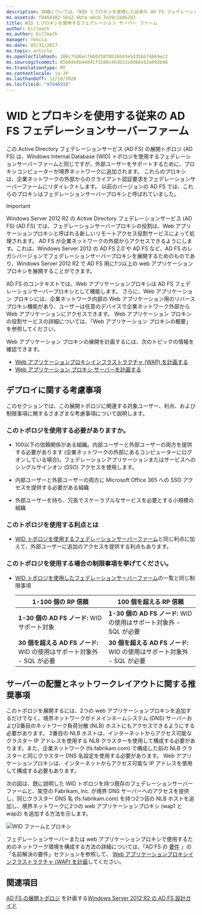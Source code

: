 ```yaml
---
description: 詳細については、「WID とプロキシを使用した従来の AD FS フェデレーションサーバーファーム」を参照してください。
ms.assetid: f0464182-56a2-4bfa-a8c8-7e39c1bd62d3
title: WID とプロキシを使用するフェデレーション サーバー ファーム
author: billmath
ms.author: billmath
manager: femila
ms.date: 05/31/2017
ms.topic: article
ms.openlocfilehash: 186c75d6ec7660258f8b16b93e5d35bb74669ec2
ms.sourcegitcommit: 65b6de6b44d41f1180c45db11cdd60cb2a093b46
ms.translationtype: MT
ms.contentlocale: ja-JP
ms.lasthandoff: 12/10/2020
ms.locfileid: "97046910"
---
```

# <a name="legacy-ad-fs-federation-server-farm-using-wid-and-proxies"></a>WID とプロキシを使用する従来の AD FS フェデレーションサーバーファーム

この Active Directory フェデレーションサービス (AD FS) の展開トポロジ (AD FS) は、Windows Internal Database (WID) トポロジを使用するフェデレーションサーバーファームと同じですが、外部ユーザーをサポートするために、プロキシコンピューターが境界ネットワークに追加されます。 これらのプロキシは、企業ネットワークの外部からのクライアント認証要求をフェデレーションサーバーファームにリダイレクトします。 以前のバージョンの AD FS では、これらのプロキシはフェデレーションサーバープロキシと呼ばれていました。

> [!IMPORTANT]
> Windows Server 2012 R2 の Active Directory フェデレーションサービス (AD FS) (AD FS) では、フェデレーションサーバープロキシの役割は、Web アプリケーションプロキシと呼ばれる新しいリモートアクセス役割サービスによって処理されます。 AD FS が企業ネットワークの外部からアクセスできるようにします。これは、Windows Server 2012 の AD FS 2.0 や AD FS など、AD FS のレガシバージョンでフェデレーションサーバープロキシを展開するためのものであり、Windows Server 2012 R2 で AD FS 用に1つ以上の web アプリケーションプロキシを展開することができます。
>
> AD FS のコンテキストでは、Web アプリケーションプロキシは AD FS フェデレーションサーバープロキシとして機能します。 さらに、Web アプリケーション プロキシには、企業ネットワーク内部の Web アプリケーション用のリバース プロキシ機能があり、ユーザーは任意のデバイスで企業ネットワーク外部から Web アプリケーションにアクセスできます。 Web アプリケーション プロキシの役割サービスの詳細については、「Web アプリケーション プロキシの概要」を参照してください。
>
> Web アプリケーション プロキシの展開を計画するには、次のトピックの情報を確認できます。
>
> - [Web アプリケーションプロキシインフラストラクチャ (WAP) を計画する](/previous-versions/orphan-topics/ws.11/dn383648(v=ws.11))
> - [Web アプリケーション プロキシ サーバーを計画する](/previous-versions/orphan-topics/ws.11/dn383647(v=ws.11))

## <a name="deployment-considerations"></a>デプロイに関する考慮事項
このセクションでは、この展開トポロジに関連する対象ユーザー、利点、および制限事項に関するさまざまな考慮事項について説明します。

### <a name="who-should-use-this-topology"></a>このトポロジを使用する必要がありますか。

- 100以下の信頼関係がある組織。内部ユーザーと外部ユーザーの両方を提供する必要があります (企業ネットワークの外部にあるコンピューターにログオンしている場合)。フェデレーションアプリケーションまたはサービスへのシングルサインオン (SSO) アクセスを使用します。

- 内部ユーザーと外部ユーザーの両方に Microsoft Office 365 への SSO アクセスを提供する必要がある組織

- 外部ユーザーを持ち、冗長でスケーラブルなサービスを必要とする小規模の組織

### <a name="what-are-the-benefits-of-using-this-topology"></a>このトポロジを使用する利点とは

- [WID トポロジを使用するフェデレーションサーバーファーム](Federation-Server-Farm-Using-WID.md)と同じ利点に加えて、外部ユーザーに追加のアクセスを提供する利点もあります。

### <a name="what-are-the-limitations-of-using-this-topology"></a>このトポロジを使用する場合の制限事項を挙げてください。

- [WID トポロジを使用したフェデレーションサーバーファーム](Federation-Server-Farm-Using-WID.md)の一覧と同じ制限事項

    | 1-100 個の RP 信頼 | 100 個を超える RP 信頼 |
    |--|--|
    | **1-30 個の AD FS ノード:** WID サポート対象 | **1-30 個の AD FS ノード:** WID の使用はサポート対象外 - SQL が必要 |
    | **30 個を超える AD FS ノード:** WID の使用はサポート対象外 - SQL が必要 | **30 個を超える AD FS ノード:** WID の使用はサポート対象外 - SQL が必要 |

## <a name="server-placement-and-network-layout-recommendations"></a>サーバーの配置とネットワークレイアウトに関する推奨事項
このトポロジを展開するには、2つの web アプリケーションプロキシを追加するだけでなく、境界ネットワークがドメインネームシステム (DNS) サーバーおよび2番目のネットワーク負荷分散 (NLB) ホストにもアクセスできるようにする必要があります。 2番目の NLB ホストは、インターネットからアクセス可能なクラスター IP アドレスを使用する NLB クラスターを使用して構成する必要があります。また、企業ネットワーク (fs.fabrikam.com) で構成した前の NLB クラスターと同じクラスター DNS 名設定を使用する必要があります。 Web アプリケーションプロキシは、インターネットからアクセス可能な IP アドレスを使用して構成する必要もあります。

次の図は、既に説明した WID トポロジを持つ既存のフェデレーションサーバーファームと、架空の Fabrikam, Inc. が境界 DNS サーバーへのアクセスを提供し、同じクラスター DNS 名 (fs.fabrikam.com) を持つ2つ目の NLB ホストを追加し、境界ネットワークに2つの web アプリケーションプロキシ (wap1 と wap2) を追加する方法を示します。

![WID ファームとプロキシ](media/WIDFarmADFSBlue.gif)

フェデレーションサーバーまたは web アプリケーションプロキシで使用するためのネットワーク環境を構成する方法の詳細については、「AD FS の [要件](AD-FS-Requirements.md) 」の「名前解決の要件」セクションを参照して、 [Web アプリケーションプロキシインフラストラクチャ (WAP) を計画](/previous-versions/orphan-topics/ws.11/dn383648(v=ws.11))してください。

## <a name="see-also"></a>関連項目
[AD FS の展開トポロジ](Plan-Your-AD-FS-Deployment-Topology.md) 
 を計画する[Windows Server 2012 R2 の AD FS 設計ガイド](AD-FS-Design-Guide-in-Windows-Server-2012-R2.md)

